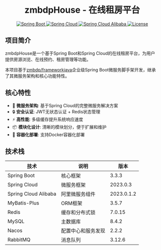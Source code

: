 <div align="center">

# zmbdpHouse - 在线租房平台

</div>

<p align="center">
  <a href="https://spring.io/projects/spring-boot">
    <img src="https://img.shields.io/badge/Spring%20Boot-3.3.3-green.svg" alt="Spring Boot">
  </a>
  <a href="https://spring.io/projects/spring-cloud">
    <img src="https://img.shields.io/badge/Spring%20Cloud-2023.0.3-blue.svg" alt="Spring Cloud">
  </a>
  <a href="https://github.com/alibaba/spring-cloud-alibaba">
    <img src="https://img.shields.io/badge/Spring%20Cloud%20Alibaba-2023.0.1.2-blueviolet.svg" alt="Spring Cloud Alibaba">
  </a>
  <a href="https://github.com/zmbdp/zmbdphouse/blob/master/LICENSE">
    <img src="https://img.shields.io/github/license/zmbdp/zmbdphouse" alt="License">
  </a>
</p>

## 项目简介

zmbdpHouse是一个基于Spring Boot和Spring Cloud的在线租房平台，为用户提供房源浏览、在线预约、租房管理等功能。

本项目基于[zmbdp/frameworkjava](https://github.com/zmbdp/frameworkjava)企业级Spring Boot微服务脚手架开发，继承了其微服务架构和核心功能特性。

## 核心特性

- 🚀 **微服务架构**: 基于Spring Cloud的完整微服务解决方案
- 🔒 **安全认证**: JWT无状态认证 + Redis状态管理
- ⚡ **高性能**: 多级缓存提升系统响应速度
- 📦 **模块化设计**: 清晰的模块划分，便于扩展和维护
- 🐳 **容器化部署**: 支持Docker容器化部署

## 技术栈

| 技术 | 说明 | 版本 |
|------|------|------|
| Spring Boot | 核心框架 | 3.3.3 |
| Spring Cloud | 微服务框架 | 2023.0.3 |
| Spring Cloud Alibaba | 阿里微服务组件 | 2023.0.1.2 |
| MyBatis-Plus | ORM框架 | 3.5.7 |
| Redis | 缓存和分布式锁 | 7.0.15 |
| MySQL | 主数据库 | 8.4.2 |
| Nacos | 配置中心和服务发现 | 2.2.2 |
| RabbitMQ | 消息队列 | 3.12.6 |

